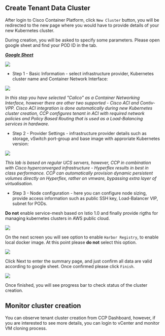 ## Create Tenant Data Cluster

After login to Cisco Container Platform, click `New Cluster` button, you will be redirected to the new page where you would have to provide details of your new Kubernetes cluster.

During creation, you will be asked to specify some parameters. Please open google sheet and find your POD ID in the tab.

[_**Google Sheet**_](https://docs.google.com/spreadsheets/d/1r81v_Mb-GKGV-d3GNoMygn4JIsF2UeRC3JTDz-sN48s/edit?usp=sharing)

<img src="https://raw.githubusercontent.com/pradeesi/HybridCloudApp/master/HybridCloudApp/Documentation/images/ccp-clusters-empty.png">

- Step 1 - Basic Information - select infrastructure provider, Kubernetes cluster name and Container Network Interface:

<img src="https://raw.githubusercontent.com/pradeesi/HybridCloudApp/master/HybridCloudApp/Documentation/images/ccp-create-cluster-step1.png">

_In this step you have selected "Calico" as a Container Networking Interface, however there are other two supported - Cisco ACI and Contiv-VPP. Cisco ACI integration is done automatically during new Kubernetes cluster creation, CCP configures tenant in ACI with required network policies and Policy Based Routing that is used as a Load-Balancing services in hardware._

- Step 2 - Provider Settings - infrastructure provider details such as storage, vSwitch port-group and base image with approriate Kubernetes version:

<img src="https://raw.githubusercontent.com/pradeesi/HybridCloudApp/master/HybridCloudApp/Documentation/images/ccp-create-cluster-step2.png">

_This lab is based on regular UCS servers, however, CCP in combination with Cisco hyperconverged infrastructure - Hyperflex results in best in class performance. CCP can automatically provision dynamic persistent volumes directly on Hyperflex, rather on vmware, bypassing extra layer of virtualisation._

- Step 3 - Node configuration - here you can configure node sizing, provide access information such as public SSH key, Load-Balancer VIP, subnet for PODs.  

**Do not** enable service-mesh based on Istio 1.0 and finally provide rigths for managing kubernetes clusters in AWS public cloud.

<img src="https://raw.githubusercontent.com/pradeesi/HybridCloudApp/master/HybridCloudApp/Documentation/images/ccp-create-cluster-step3-1.png">

On the next screen you will see option to enable `Harbor Registry`, to enable local docker image. At this point please **do not** select this option.

<img src="https://raw.githubusercontent.com/pradeesi/HybridCloudApp/master/HybridCloudApp/Documentation/images/ccp-create-cluster-step4.png">

Click Next to enter the summary page, and just confirm all data are valid according to google sheet. Once confirmed please click `Finish`.

<img src="https://raw.githubusercontent.com/pradeesi/HybridCloudApp/master/HybridCloudApp/Documentation/images/ccp-create-cluster-step5.png">

Once finished, you will see progress bar to check status of the cluster creation.

## Monitor cluster creation

You can observe tenant cluster creation from CCP Dashboard, however, if you are interested to see more details, you can login to vCenter and monitor VM cloning process.
